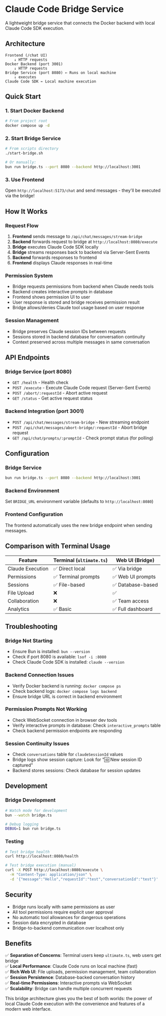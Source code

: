 # Claude Code Bridge Service

A lightweight bridge service that connects the Docker backend with local Claude Code SDK execution.

## Architecture

```
Frontend (/chat UI)
    ↓ HTTP requests
Docker Backend (port 3001)
    ↓ HTTP requests  
Bridge Service (port 8080) ← Runs on local machine
    ↓ executes
Claude Code SDK ← Local machine execution
```

## Quick Start

### 1. Start Docker Backend
```bash
# From project root
docker compose up -d
```

### 2. Start Bridge Service
```bash
# From scripts directory
./start-bridge.sh

# Or manually:
bun run bridge.ts --port 8080 --backend http://localhost:3001
```

### 3. Use Frontend
Open `http://localhost:5173/chat` and send messages - they'll be executed via the bridge!

## How It Works

### Request Flow
1. **Frontend** sends message to `/api/chat/messages/stream-bridge`
2. **Backend** forwards request to bridge at `http://localhost:8080/execute`  
3. **Bridge** executes Claude Code SDK locally
4. **Bridge** streams responses back to backend via Server-Sent Events
5. **Backend** forwards responses to frontend
6. **Frontend** displays Claude responses in real-time

### Permission System
- Bridge requests permissions from backend when Claude needs tools
- Backend creates interactive prompts in database
- Frontend shows permission UI to user
- User response is stored and bridge receives permission result
- Bridge allows/denies Claude tool usage based on user response

### Session Management  
- Bridge preserves Claude session IDs between requests
- Sessions stored in backend database for conversation continuity
- Context preserved across multiple messages in same conversation

## API Endpoints

### Bridge Service (port 8080)
- `GET /health` - Health check
- `POST /execute` - Execute Claude Code request (Server-Sent Events)
- `POST /abort/:requestId` - Abort active request
- `GET /status` - Get active request status

### Backend Integration (port 3001)
- `POST /api/chat/messages/stream-bridge` - New streaming endpoint
- `POST /api/chat/messages/abort-bridge/:requestId` - Abort bridge request
- `GET /api/chat/prompts/:promptId` - Check prompt status (for polling)

## Configuration

### Bridge Service
```bash
bun run bridge.ts --port 8080 --backend http://localhost:3001
```

### Backend Environment
Set `BRIDGE_URL` environment variable (defaults to `http://localhost:8080`)

### Frontend Configuration
The frontend automatically uses the new bridge endpoint when sending messages.

## Comparison with Terminal Usage

| Feature | Terminal (`ultimate.ts`) | Web UI (Bridge) |
|---------|--------------------------|------------------|
| Claude Execution | ✅ Direct local | ✅ Via bridge |
| Permissions | ✅ Terminal prompts | ✅ Web UI prompts |
| Sessions | ✅ File-based | ✅ Database-based |
| File Upload | ❌ | ✅ |
| Collaboration | ❌ | ✅ Team access |
| Analytics | ✅ Basic | ✅ Full dashboard |

## Troubleshooting

### Bridge Not Starting
- Ensure Bun is installed: `bun --version`
- Check if port 8080 is available: `lsof -i :8080`
- Check Claude Code SDK is installed: `claude --version`

### Backend Connection Issues
- Verify Docker backend is running: `docker compose ps`
- Check backend logs: `docker compose logs backend`
- Ensure bridge URL is correct in backend environment

### Permission Prompts Not Working
- Check WebSocket connection in browser dev tools
- Verify interactive prompts in database: Check `interactive_prompts` table
- Check backend permission endpoints are responding

### Session Continuity Issues
- Check `conversations` table for `claudeSessionId` values
- Bridge logs show session capture: Look for "🆔 New session ID captured"
- Backend stores sessions: Check database for session updates

## Development

### Bridge Development
```bash
# Watch mode for development
bun --watch bridge.ts

# Debug logging
DEBUG=1 bun run bridge.ts
```

### Testing
```bash
# Test bridge health
curl http://localhost:8080/health

# Test bridge execution (manual)
curl -X POST http://localhost:8080/execute \
  -H "Content-Type: application/json" \
  -d '{"message":"Hello","requestId":"test","conversationId":"test"}'
```

## Security

- Bridge runs locally with same permissions as user
- All tool permissions require explicit user approval
- No automatic tool allowances for dangerous operations
- Session data encrypted in database
- Bridge-to-backend communication over localhost only

## Benefits

✅ **Separation of Concerns**: Terminal users keep `ultimate.ts`, web users get bridge  
✅ **Local Performance**: Claude Code runs on local machine (fast)  
✅ **Rich Web UI**: File uploads, permission management, team collaboration  
✅ **Session Persistence**: Database-backed conversation history  
✅ **Real-time Permissions**: Interactive prompts via WebSocket  
✅ **Scalability**: Bridge can handle multiple concurrent requests  

This bridge architecture gives you the best of both worlds: the power of local Claude Code execution with the convenience and features of a modern web interface.